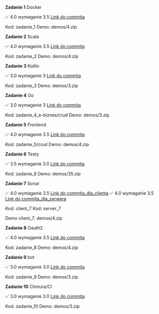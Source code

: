 **Zadanie 1** Docker

:white_check_mark: 4.0 wymaganie 3.5 [Link do commita](https://github.com/TypicalMonkey/E-Biznes/commit/acba0e939ba5651faab0b7d8230f111f02225775)

Kod: zadanie_1
Demo: demos/4.zip

**Zadanie 2** Scala

:white_check_mark: 4.0 wymaganie 3.5 [Link do commita](https://github.com/TypicalMonkey/E-Biznes/commit/6d08eea9c5521828278e3e332ea6dd60fbfa90f4)

Kod: zadanie_2
Demo: demos/4.zip

**Zadanie 3** Kotlin

:white_check_mark: 3.0 wymaganie 3 [Link do commita](https://github.com/TypicalMonkey/E-Biznes/commit/58318894f5a0e7849f12d4d550d3e2fb97f505d7)

Kod: zadanie_3
Demo: demos/3.zip

**Zadanie 4** Go

:white_check_mark: 3.0 wymaganie 3 [Link do commita](https://github.com/TypicalMonkey/E-Biznes/commit/5715b5aad591b4dd4e4afd81cb3a7b0aa3655eb7)

Kod: zadanie_4_e-biznes/crud
Demo: demos/3.zip


**Zadanie 5** Frontend

:white_check_mark: 4.0 wymaganie 3.5 [Link do commita](https://github.com/TypicalMonkey/E-Biznes/commit/a9631d68d731fc14040a21689966ba4e1bcef917)

Kod: zadanie_5/crud
Demo: demos/4.zip

**Zadanie 6** Testy

:white_check_mark: 3.5 wymaganie 3.0 [Link do commita](https://github.com/TypicalMonkey/E-Biznes/commit/7287bdba5f0b5eb85150bdf90ae359ce8fe03875)

Kod: zadanie_6
Demo: demos/35.zip

**Zadanie 7** Sonar

:white_check_mark: 4.0 wymaganie 3.5 [Link do commita_dla_clienta](https://github.com/TypicalMonkey/client_7/commits/main/)
:white_check_mark: 4.0 wymaganie 3.5 [Link do commita_dla_serwera](https://github.com/TypicalMonkey/server_7/commit/785ebacf2de4e7783feea73f906bab8a3bc2e148)

Kod: client_7
Kod: server_7

Demo client_7: demos/4.zip

**Zadanie 8** Oauth2

:white_check_mark: 4.0 wymaganie 3.5 [Link do commita](https://github.com/TypicalMonkey/E-Biznes/commit/54817ba487f648334523ee2612ceb5709819f3cf)

Kod: zadanie_8
Demo: demos/4.zip


**Zadanie 9** bot

:white_check_mark: 3.0 wymaganie 3.0 [Link do commita](https://github.com/TypicalMonkey/E-Biznes/commit/69df57bbe8917fdfe94eb95fca22cc08af5dbccb)

Kod: zadanie_9
Demo: demos/3.zip

**Zadanie 10** Chmura/CI

:white_check_mark: 3.0 wymaganie 3.0 [Link do commita](https://github.com/TypicalMonkey/E-Biznes/commit/6014d7c7b248fad8a942ac86beaa7717c0e833fc)

Kod: zadanie_10
Demo: demos/3.zip






